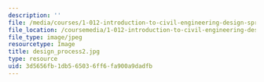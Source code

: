 ```yaml
---
description: ''
file: /media/courses/1-012-introduction-to-civil-engineering-design-spring-2002/3d5656fb1db565036ff6fa900a9dadfb_design_process2.jpg
file_location: /coursemedia/1-012-introduction-to-civil-engineering-design-spring-2002/3d5656fb1db565036ff6fa900a9dadfb_design_process2.jpg
file_type: image/jpeg
resourcetype: Image
title: design_process2.jpg
type: resource
uid: 3d5656fb-1db5-6503-6ff6-fa900a9dadfb
---
```

